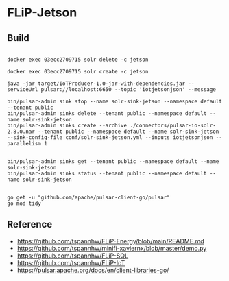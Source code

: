 # FLiP-Jetson

## Build

```

docker exec 03ecc2709715 solr delete -c jetson

docker exec 03ecc2709715 solr create -c jetson

java -jar target/IoTProducer-1.0-jar-with-dependencies.jar --serviceUrl pulsar://localhost:6650 --topic 'iotjetsonjson' --message

bin/pulsar-admin sink stop --name solr-sink-jetson --namespace default --tenant public
bin/pulsar-admin sinks delete --tenant public --namespace default --name solr-sink-jetson
bin/pulsar-admin sinks create --archive ./connectors/pulsar-io-solr-2.8.0.nar --tenant public --namespace default --name solr-sink-jetson --sink-config-file conf/solr-sink-jetson.yml --inputs iotjetsonjson --parallelism 1


bin/pulsar-admin sinks get --tenant public --namespace default --name solr-sink-jetson
bin/pulsar-admin sinks status --tenant public --namespace default --name solr-sink-jetson


go get -u "github.com/apache/pulsar-client-go/pulsar"
go mod tidy

```

## Reference

* https://github.com/tspannhw/FLiP-Energy/blob/main/README.md
* https://github.com/tspannhw/minifi-xaviernx/blob/master/demo.py
* https://github.com/tspannhw/FLiP-SQL
* https://github.com/tspannhw/FLiP-IoT
* https://pulsar.apache.org/docs/en/client-libraries-go/
